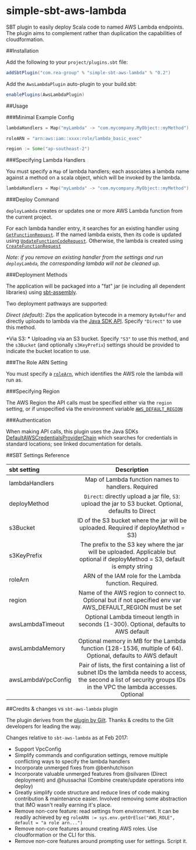 # simple-sbt-aws-lambda

SBT plugin to easily deploy Scala code to named AWS Lambda endpoints. The plugin aims to complement rather than duplication the capabilities
of cloudformation.


##Installation

Add the following to your `project/plugins.sbt` file:

```scala
addSbtPlugin("com.rea-group" % "simple-sbt-aws-lambda" % "0.2")
```

Add the `AwsLambdaPlugin` auto-plugin to your build.sbt:

```scala
enablePlugins(AwsLambdaPlugin)
```

##Usage

###Minimal Example Config

```scala
lambdaHandlers = Map("myLambda" -> "com.mycompany.MyObject::myMethod")

roleARN = "arn:aws:iam::xxxx:role/lambda_basic_exec"

region := Some("ap-southeast-2")
```

###Specifying Lambda Handlers

You must specify a `Map` of lambda handlers; each associates
a lambda name against a method on a scala object, which will be invoked by the lambda.
```scala
lambdaHandlers = Map("myLambda" -> "com.mycompany.MyObject::myMethod")
```

###Deploy Command

`deployLambda` creates or updates one or more AWS Lambda function from the current project.

For each lambda handler entry, it searches for an existing handler using [`GetFunctionRequest`](http://docs.aws.amazon.com/AWSJavaSDK/latest/javadoc/com/amazonaws/services/lambda/model/GetFunctionRequest.html).
If the named lambda exists, then its code is updated using [`UpdateFunctionCodeRequest`](http://docs.aws.amazon.com/AWSJavaSDK/latest/javadoc/com/amazonaws/services/lambda/model/UpdateFunctionCodeRequest.html).
Otherwise, the lambda is created using [`CreateFunctionRequest`](http://docs.aws.amazon.com/AWSJavaSDK/latest/javadoc/com/amazonaws/services/lambda/model/CreateFunctionRequest.html)

*Note: if you remove an existing handler from the settings and run `deployLambda`, the corresponding lambda will not be cleaned up.*


###Deployment Methods

The application will be packaged into a "fat" jar (ie including all dependent libraries) using [sbt-assembly](https://github.com/sbt/sbt-assembly).

Two deployment pathways are supported:

*Direct (default):* Zips the application bytecode in a memory `ByteBuffer` and directly uploads to lambda via the [Java SDK API](http://docs.aws.amazon.com/lambda/latest/dg/API_FunctionCode.html).
Specify `"Direct"` to use this method.

*Via S3: * Uploading via an S3 bucket. Specify `"S3"` to use this method, and the `s3Bucket` (and optionally `s3KeyPrefix`) settings
should be provided to indicate the bucket location to use.

###The Role ARN Setting

You must specify a [`roleArn`](http://docs.aws.amazon.com/lambda/latest/dg/intro-permission-model.html#lambda-intro-execution-role),
which identifies the AWS role the lambda will run as.

###Specifying Region

The AWS Region the API calls must be specified either via the `region` setting, or if unspecified via the environment variable [`AWS_DEFAULT_REGION`](http://docs.aws.amazon.com/cli/latest/userguide/cli-chap-getting-started.html#cli-environment)

###Authentication

When making API calls, this plugin uses the Java SDKs [DefaultAWSCredentialsProviderChain](http://docs.aws.amazon.com/AWSJavaSDK/latest/javadoc/com/amazonaws/auth/DefaultAWSCredentialsProviderChain.html)
which searches for credentials in standard locations; see linked documentation for details.


##SBT Settings Reference

| sbt setting   |    Description |
|:--------------|:-------------:|
| lambdaHandlers |Map of Lambda function names to handlers. Required |
| deployMethod | `Direct`: directly upload a jar file, `S3`: upload the jar to S3 bucket. Optional, defaults to Direct |
| s3Bucket |ID of the S3 bucket where the jar will be uploaded. Required if deployMethod = S3) |
| s3KeyPrefix |The prefix to the S3 key where the jar will be uploaded. Applicable but optional if deployMethod = S3, default is empty string |
| roleArn |ARN of the IAM role for the Lambda function. Required. |
| region |Name of the AWS region to connect to. Optional but if not specified env var AWS_DEFAULT_REGION must be set |
| awsLambdaTimeout |Optional Lambda timeout length in seconds (1-300). Optional, defaults to AWS default |
| awsLambdaMemory |Optional memory in MB for the Lambda function (128-1536, multiple of 64). Optional, defaults to AWS default |
| awsLambdaVpcConfig |Pair of lists, the first containing a list of subnet IDs the lambda needs to access, the second a list of security groups IDs in the VPC the lambda accesses. Optional |


##Credits & changes vs `sbt-aws-lambda` plugin

The plugin derives from the [plugin by Gilt](https://github.com/gilt/sbt-aws-lambda). Thanks & credits to the Gilt developers for leading the way.

Changes relative to `sbt-aws-lambda` as at Feb 2017:

- Support VpcConfig
- Simplify commands and configuration settings, remove multiple conflicting ways to specify the lambda handlers
- Incorporate unmerged fixes from @benhutchison
- Incorporate valuable unmerged features from @silvaren (Direct deployment) and @hussachai (Combine create/update operations into deploy)
- Greatly simplify code structure and reduce lines of code making contribution & maintenance easier. Involved removing some abstraction that IMO wasn't really earning it's place.
- Remove non-core feature: read settings from environment. It can be readily achieved by eg `roleARN := sys.env.getOrElse("AWS_ROLE", default = "a role arn...")`
- Remove non-core features around creating AWS roles. Use cloudformation or the CLI for this.
- Remove non-core features around prompting user for settings. Script it.